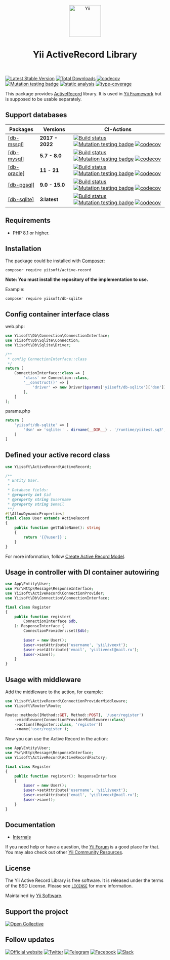 <p align="center">
    <a href="https://github.com/yiisoft" target="_blank">
        <img src="https://yiisoft.github.io/docs/images/yii_logo.svg" height="100px" alt="Yii">
    </a>
    <h1 align="center">Yii ActiveRecord Library</h1>
    <br>
</p>

[![Latest Stable Version](https://poser.pugx.org/yiisoft/active-record/v/stable.png)](https://packagist.org/packages/yiisoft/active-record)
[![Total Downloads](https://poser.pugx.org/yiisoft/active-record/downloads.png)](https://packagist.org/packages/yiisoft/active-record)
[![codecov](https://codecov.io/gh/yiisoft/active-record/branch/master/graph/badge.svg?token=w4KarhYyEF)](https://codecov.io/gh/yiisoft/active-record)
[![Mutation testing badge](https://img.shields.io/endpoint?style=flat&url=https%3A%2F%2Fbadge-api.stryker-mutator.io%2Fgithub.com%2Fyiisoft%2Factive-record%2Fmaster)](https://dashboard.stryker-mutator.io/reports/github.com/yiisoft/active-record/master)
[![static analysis](https://github.com/yiisoft/active-record/actions/workflows/static.yml/badge.svg?branch=dev)](https://github.com/yiisoft/active-record/actions/workflows/static.yml)
[![type-coverage](https://shepherd.dev/github/yiisoft/active-record/coverage.svg)](https://shepherd.dev/github/yiisoft/active-record)

This package provides [ActiveRecord] library.
It is used in [Yii Framework] but is supposed to be usable separately.

[ActiveRecord]: https://en.wikipedia.org/wiki/Active_record_pattern
[Yii Framework]: https://www.yiiframework.com/

## Support databases

| Packages                                            | Versions        | CI-Actions |
|-----------------------------------------------------|-----------------|------------|
| [[db-mssql]](https://github.com/yiisoft/db-mssql)   | **2017 - 2022** |[![Build status](https://github.com/yiisoft/db-mssql/workflows/build/badge.svg)](https://github.com/yiisoft/db-mssql/actions?query=workflow%3Abuild) [![Mutation testing badge](https://img.shields.io/endpoint?style=flat&url=https%3A%2F%2Fbadge-api.stryker-mutator.io%2Fgithub.com%2Fyiisoft%2Fdb-mssql%2Fmaster)](https://dashboard.stryker-mutator.io/reports/github.com/yiisoft/db-mssql/master) [![codecov](https://codecov.io/gh/yiisoft/db-mssql/branch/master/graph/badge.svg?token=UF9VERNMYU)](https://codecov.io/gh/yiisoft/db-mssql)|
| [[db-mysql]](https://github.com/yiisoft/db-mysql)   | **5.7 - 8.0**   |[![Build status](https://github.com/yiisoft/db-mysql/workflows/build/badge.svg)](https://github.com/yiisoft/db-mysql/actions?query=workflow%3Abuild) [![Mutation testing badge](https://img.shields.io/endpoint?style=flat&url=https%3A%2F%2Fbadge-api.stryker-mutator.io%2Fgithub.com%2Fyiisoft%2Fdb-mysql%2Fmaster)](https://dashboard.stryker-mutator.io/reports/github.com/yiisoft/db-mysql/master) [![codecov](https://codecov.io/gh/yiisoft/db-mysql/branch/master/graph/badge.svg?token=gsKVx3WQt4)](https://codecov.io/gh/yiisoft/db-mysql)|
| [[db-oracle]](https://github.com/yiisoft/db-oracle) | **11 - 21**     |[![Build status](https://github.com/yiisoft/db-oracle/workflows/build/badge.svg)](https://github.com/yiisoft/db-oracle/actions?query=workflow%3Abuild) [![Mutation testing badge](https://img.shields.io/endpoint?style=flat&url=https%3A%2F%2Fbadge-api.stryker-mutator.io%2Fgithub.com%2Fyiisoft%2Fdb-oracle%2Fmaster)](https://dashboard.stryker-mutator.io/reports/github.com/yiisoft/db-oracle/master) [![codecov](https://codecov.io/gh/yiisoft/db-oracle/branch/master/graph/badge.svg?token=XGJAFXVHSH)](https://codecov.io/gh/yiisoft/db-oracle)|
| [[db-pgsql]](https://github.com/yiisoft/db-pgsql)   | **9.0 - 15.0**  |[![Build status](https://github.com/yiisoft/db-pgsql/workflows/build/badge.svg)](https://github.com/yiisoft/db-pgsql/actions?query=workflow%3Abuild) [![Mutation testing badge](https://img.shields.io/endpoint?style=flat&url=https%3A%2F%2Fbadge-api.stryker-mutator.io%2Fgithub.com%2Fyiisoft%2Fdb-pgsql%2Fmaster)](https://dashboard.stryker-mutator.io/reports/github.com/yiisoft/db-pgsql/master) [![codecov](https://codecov.io/gh/yiisoft/db-pgsql/branch/master/graph/badge.svg?token=3FGN91IVZA)](https://codecov.io/gh/yiisoft/db-pgsql)|
| [[db-sqlite]](https://github.com/yiisoft/db-sqlite) | **3:latest**    |[![Build status](https://github.com/yiisoft/db-sqlite/workflows/build/badge.svg)](https://github.com/yiisoft/db-sqlite/actions?query=workflow%3Abuild) [![Mutation testing badge](https://img.shields.io/endpoint?style=flat&url=https%3A%2F%2Fbadge-api.stryker-mutator.io%2Fgithub.com%2Fyiisoft%2Fdb-sqlite%2Fmaster)](https://dashboard.stryker-mutator.io/reports/github.com/yiisoft/db-sqlite/master) [![codecov](https://codecov.io/gh/yiisoft/db-sqlite/branch/master/graph/badge.svg?token=YXUHCPPITH)](https://codecov.io/gh/yiisoft/db-sqlite)|

## Requirements

- PHP 8.1 or higher.

## Installation

The package could be installed with [Composer](https://getcomposer.org):

```shell
composer require yiisoft/active-record
```

**Note: You must install the repository of the implementation to use.**

Example:

```shell
composer require yiisoft/db-sqlite
```

## Config container interface class

web.php:

```php
use Yiisoft\Db\Connection\ConnectionInterface;
use Yiisoft\Db\Sqlite\Connection;
use Yiisoft\Db\Sqlite\Driver;

/**
 * config ConnectionInterface::class
 */
return [
    ConnectionInterface::class => [
        'class' => Connection::class,
        '__construct()' => [
            'driver' => new Driver($params['yiisoft/db-sqlite']['dsn']),
        ],
    ]
];
```

params.php

```php
return [
    'yiisoft/db-sqlite' => [
        'dsn' => 'sqlite:' . dirname(__DIR__) . '/runtime/yiitest.sq3',
    ]
]
```

## Defined your active record class

```php
use Yiisoft\ActiveRecord\ActiveRecord;

/**
 * Entity User.
 *
 * Database fields:
 * @property int $id
 * @property string $username
 * @property string $email
 **/
#[\AllowDynamicProperties]
final class User extends ActiveRecord
{
    public function getTableName(): string
    {
        return '{{%user}}';
    }
}
```

For more information, follow [Create Active Record Model](docs/create-model.md).

## Usage in controller with DI container autowiring

```php
use App\Entity\User;
use Psr\Http\Message\ResponseInterface;
use Yiisoft\ActiveRecord\ConnectionProvider;
use Yiisoft\Db\Connection\ConnectionInterface;

final class Register
{
    public function register(
        ConnectionInterface $db,
    ): ResponseInterface {
        ConnectionProvider::set($db);
    
        $user = new User();
        $user->setAttribute('username', 'yiiliveext');
        $user->setAttribute('email', 'yiiliveext@mail.ru');
        $user->save();
    }
}
```

## Usage with middleware

Add the middleware to the action, for example:

```php
use Yiisoft\ActiveRecord\ConnectionProviderMiddleware;
use Yiisoft\Router\Route;

Route::methods([Method::GET, Method::POST], '/user/register')
    ->middleware(ConnectionProviderMiddleware::class)
    ->action([Register::class, 'register'])
    ->name('user/register');
```

Now you can use the Active Record in the action:

```php
use App\Entity\User;
use Psr\Http\Message\ResponseInterface;
use Yiisoft\ActiveRecord\ActiveRecordFactory;

final class Register
{
    public function register(): ResponseInterface
    {
        $user = new User();
        $user->setAttribute('username', 'yiiliveext');
        $user->setAttribute('email', 'yiiliveext@mail.ru');
        $user->save();
    }
}
```

## Documentation

- [Internals](docs/internals.md)

If you need help or have a question, the [Yii Forum](https://forum.yiiframework.com/c/yii-3-0/63) is a good place for that.
You may also check out other [Yii Community Resources](https://www.yiiframework.com/community).

## License

The Yii Active Record Library is free software. It is released under the terms of the BSD License.
Please see [`LICENSE`](./LICENSE.md) for more information.

Maintained by [Yii Software](https://www.yiiframework.com/).

## Support the project

[![Open Collective](https://img.shields.io/badge/Open%20Collective-sponsor-7eadf1?logo=open%20collective&logoColor=7eadf1&labelColor=555555)](https://opencollective.com/yiisoft)

## Follow updates

[![Official website](https://img.shields.io/badge/Powered_by-Yii_Framework-green.svg?style=flat)](https://www.yiiframework.com/)
[![Twitter](https://img.shields.io/badge/twitter-follow-1DA1F2?logo=twitter&logoColor=1DA1F2&labelColor=555555?style=flat)](https://twitter.com/yiiframework)
[![Telegram](https://img.shields.io/badge/telegram-join-1DA1F2?style=flat&logo=telegram)](https://t.me/yii3en)
[![Facebook](https://img.shields.io/badge/facebook-join-1DA1F2?style=flat&logo=facebook&logoColor=ffffff)](https://www.facebook.com/groups/yiitalk)
[![Slack](https://img.shields.io/badge/slack-join-1DA1F2?style=flat&logo=slack)](https://yiiframework.com/go/slack)
